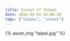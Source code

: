 ```yaml
---
title: Sunset of Taipei
date: 2018-09-03 02:06:20
tags: ["taipei", "sunset"]
---
```


{% asset_img "taipei.jpg" %}
